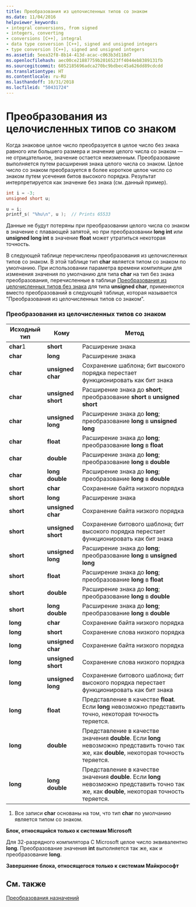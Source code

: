 ```yaml
---
title: Преобразования из целочисленных типов со знаком
ms.date: 11/04/2016
helpviewer_keywords:
- integral conversions, from signed
- integers, converting
- conversions [C++], integral
- data type conversion [C++], signed and unsigned integers
- type conversion [C++], signed and unsigned integers
ms.assetid: 5eea32f8-8b14-413d-acac-c063b3d118d7
ms.openlocfilehash: aec00ce21887759b2016523ff4044eb8389131fb
ms.sourcegitcommit: 6052185696adca270bc9bdbec45a626dd89cdcdd
ms.translationtype: HT
ms.contentlocale: ru-RU
ms.lasthandoff: 10/31/2018
ms.locfileid: "50431724"
---
```

# <a name="conversions-from-signed-integral-types"></a>Преобразования из целочисленных типов со знаком

Когда знаковое целое число преобразуется в целое число без знака равного или большего размера и значение целого числа со знаком — не отрицательное, значение остается неизменным. Преобразование выполняется путем расширения знака целого числа со знаком. Целое число со знаком преобразуется в более короткое целое число со знаком путем усечения битов высокого порядка. Результат интерпретируется как значение без знака (см. данный пример).

```C
int i = -3;
unsigned short u;

u = i;
printf_s( "%hu\n", u );  // Prints 65533
```

Данные не будут потеряны при преобразовании целого числа со знаком в значение с плавающей запятой, но при преобразовании **long int** или **unsigned long int** в значение **float** может утратиться некоторая точность.

В следующей таблице перечислены преобразования из целочисленных типов со знаком. В этой таблице тип **char** является типом со знаком по умолчанию. При использовании параметра времени компиляции для изменения значения по умолчанию для типа **char** на тип без знака преобразования, перечисленные в таблице [Преобразования из целочисленных типов без знака](../c-language/conversions-from-unsigned-integral-types.md) для типа **unsigned char**, применяются вместо преобразований в следующей таблице, которая называется "Преобразования из целочисленных типов со знаком".

### <a name="conversions-from-signed-integral-types"></a>Преобразования из целочисленных типов со знаком

|Исходный тип|Кому|Метод|
|----------|--------|------------|
|**char**1|**short**|Расширение знака|
|**char**|**long**|Расширение знака|
|**char**|**unsigned char**|Сохранение шаблона; бит высокого порядка перестает функционировать как бит знака|
|**char**|**unsigned short**|Расширение знака до **short**; преобразование **short** в **unsigned short**|
|**char**|**unsigned long**|Расширение знака до **long**; преобразование **long** в **unsigned long**|
|**char**|**float**|Расширение знака до **long**; преобразование **long** в **float**|
|**char**|**double**|Расширение знака до **long**; преобразование **long** в **double**|
|**char**|**long double**|Расширение знака до **long**; преобразование **long** в **double**|
|**short**|**char**|Сохранение байта низкого порядка|
|**short**|**long**|Расширение знака|
|**short**|**unsigned char**|Сохранение байта низкого порядка|
|**short**|**unsigned short**|Сохранение битового шаблона; бит высокого порядка перестает функционировать как бит знака|
|**short**|**unsigned long**|Расширение знака до **long**; преобразование **long** в **unsigned long**|
|**short**|**float**|Расширение знака до **long**; преобразование **long** в **float**|
|**short**|**double**|Расширение знака до **long**; преобразование **long** в **double**|
|**short**|**long double**|Расширение знака до **long**; преобразование **long** в **double**|
|**long**|**char**|Сохранение байта низкого порядка|
|**long**|**short**|Сохранение слова низкого порядка|
|**long**|**unsigned char**|Сохранение байта низкого порядка|
|**long**|**unsigned short**|Сохранение слова низкого порядка|
|**long**|**unsigned long**|Сохранение битового шаблона; бит высокого порядка перестает функционировать как бит знака|
|**long**|**float**|Представление в качестве **float**. Если **long** невозможно представить точно, некоторая точность теряется.|
|**long**|**double**|Представление в качестве значения **double**. Если **long** невозможно представить точно так же, как **double**, некоторая точность теряется.|
|**long**|**long double**|Представление в качестве значения **double**. Если **long** невозможно представить точно так же, как **double**, некоторая точность теряется.|

1. Все записи **char** основаны на том, что тип **char** по умолчанию является типом со знаком.

**Блок, относящийся только к системам Microsoft**

Для 32-разрядного компилятора С Microsoft целое число эквивалентно **long**. Преобразование значения **int** выполняется так же, как и преобразование **long**.

**Завершение блока, относящегося только к системам Майкрософт**

## <a name="see-also"></a>См. также

[Преобразования назначений](../c-language/assignment-conversions.md)